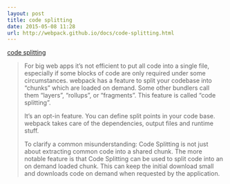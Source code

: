 ```yaml
---
layout: post
title: code splitting
date: 2015-05-08 11:28
url: http://webpack.github.io/docs/code-splitting.html
---
```


[code splitting](http://webpack.github.io/docs/code-splitting.html)

> For big web apps it’s not efficient to put all code into a single file, especially if some blocks of code are only required under some circumstances. webpack has a feature to split your codebase into “chunks” which are loaded on demand. Some other bundlers call them “layers”, “rollups”, or “fragments”. This feature is called “code splitting”.
> 
> It’s an opt-in feature. You can define split points in your code base. webpack takes care of the dependencies, output files and runtime stuff.
> 
> To clarify a common misunderstanding: Code Splitting is not just about extracting common code into a shared chunk. The more notable feature is that Code Splitting can be used to split code into an on demand loaded chunk. This can keep the initial download small and downloads code on demand when requested by the application.

